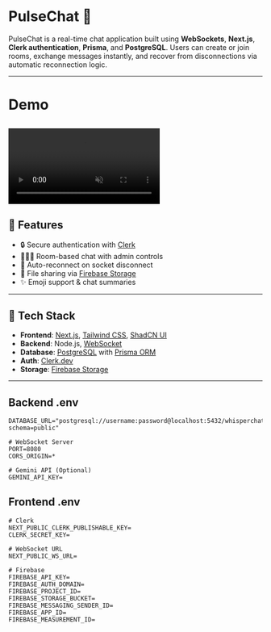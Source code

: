 # PulseChat 💬

PulseChat is a real-time chat application built using **WebSockets**, **Next.js**, **Clerk authentication**, **Prisma**, and **PostgreSQL**.
Users can create or join rooms, exchange messages instantly, and recover from disconnections via automatic reconnection logic.

---
# Demo
<video src="https://github.com/user-attachments/assets/3ccf9935-3fec-4983-b330-ae31f23099bb" controls="controls" muted="muted" playsinline="playsinline"></video>
---
## 🚀 Features

- 🔒 Secure authentication with [Clerk](https://clerk.com/)
- 🧑‍🤝‍🧑 Room-based chat with admin controls
- 🔁 Auto-reconnect on socket disconnect
- 📁 File sharing via [Firebase Storage](https://firebase.google.com/)
- ✨ Emoji support & chat summaries

---

## 🧱 Tech Stack

- **Frontend**: [Next.js](https://nextjs.org/), [Tailwind CSS](https://tailwindcss.com/), [ShadCN UI](https://ui.shadcn.dev/)
- **Backend**: Node.js, [WebSocket](https://developer.mozilla.org/en-US/docs/Web/API/WebSockets_API)
- **Database**: [PostgreSQL](https://www.postgresql.org/) with [Prisma ORM](https://www.prisma.io/)
- **Auth**: [Clerk.dev](https://clerk.com/)
- **Storage**: [Firebase Storage](https://firebase.google.com/)

---

## Backend .env

```
DATABASE_URL="postgresql://username:password@localhost:5432/whisperchat?schema=public"

# WebSocket Server
PORT=8080
CORS_ORIGIN=*

# Gemini API (Optional)
GEMINI_API_KEY=
```

## Frontend .env

```
# Clerk
NEXT_PUBLIC_CLERK_PUBLISHABLE_KEY=
CLERK_SECRET_KEY=

# WebSocket URL
NEXT_PUBLIC_WS_URL=

# Firebase
FIREBASE_API_KEY=
FIREBASE_AUTH_DOMAIN=
FIREBASE_PROJECT_ID=
FIREBASE_STORAGE_BUCKET=
FIREBASE_MESSAGING_SENDER_ID=
FIREBASE_APP_ID=
FIREBASE_MEASUREMENT_ID=

```
